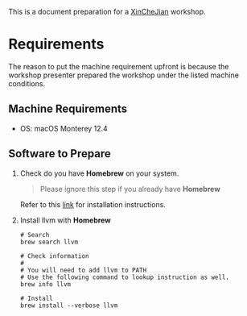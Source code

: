 This is a document preparation for a [XinCheJian](https://wiki.hackerspaces.org/Xinchejian) workshop.

# Requirements

The reason to put the machine requirement upfront is because the workshop presenter prepared the workshop under the listed machine conditions.

## Machine Requirements

- OS: macOS Monterey 12.4

## Software to Prepare

1. Check do you have **Homebrew** on your system. 

    > Please ignore this step if you already have **Homebrew**
    
    Refer to this [link](https://brew.sh/) for installation instructions.

2. Install llvm with **Homebrew**

    ``` shell
    # Search
    brew search llvm

    # Check information
    # 
    # You will need to add llvm to PATH
    # Use the following command to lookup instruction as well.
    brew info llvm

    # Install
    brew install --verbose llvm
    ```


